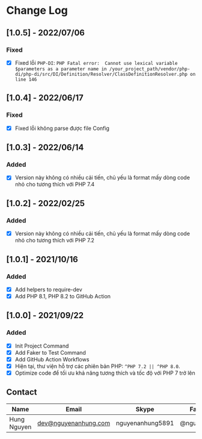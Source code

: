 # Change Log

## [1.0.5] - 2022/07/06

### Fixed

- [x] Fixed lỗi `PHP-DI`: `PHP Fatal error:  Cannot use lexical variable $parameters as a parameter name in /your_project_path/vendor/php-di/php-di/src/DI/Definition/Resolver/ClassDefinitionResolver.php on line 146`

## [1.0.4] - 2022/06/17

### Fixed

- [x] Fixed lỗi không parse được file Config

## [1.0.3] - 2022/06/14

### Added

- [x] Version này không có nhiều cải tiến, chủ yếu là format mấy dòng code nhỏ cho tương thích với PHP 7.4

## [1.0.2] - 2022/02/25

### Added

- [x] Version này không có nhiều cải tiến, chủ yếu là format mấy dòng code nhỏ cho tương thích với PHP 7.2

## [1.0.1] - 2021/10/16

### Added

- [x] Add helpers to require-dev
- [x] Add PHP 8.1, PHP 8.2 to GitHub Action

## [1.0.0] - 2021/09/22

### Added

- [x] Init Project Command
- [x] Add Faker to Test Command
- [x] Add GitHub Action Workflows
- [x] Hiện tại, thư viện hỗ trợ các phiên bản PHP: `^PHP 7.2 || ^PHP 8.0`.
- [x] Optimize code để tối ưu khả năng tương thích và tốc độ với PHP 7 trở lên

## Contact

| Name        | Email                | Skype            | Facebook      |
|-------------|----------------------|------------------|---------------|
| Hung Nguyen | dev@nguyenanhung.com | nguyenanhung5891 | @nguyenanhung |

